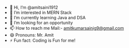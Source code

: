 - 👋 Hi, I’m @amitsaini1912
- 👀 I’m interested in MERN Stack
- 🌱 I’m currently learning Java and DSA
- 💞️ I’m looking for an opportunity
- 📫 How to reach me Mail:- amitkumarsainig9@gmail.com
- 😄 Pronouns: Mr. Amit
- ⚡ Fun fact: Coding is Fun for me!

<!---
amitsaini1912/amitsaini1912 is a ✨ special ✨ repository because its `README.md` (this file) appears on your GitHub profile.
You can click the Preview link to take a look at your changes.
--->
